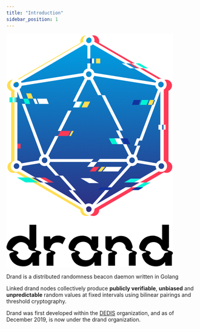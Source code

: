 ```yaml
---
title: "Introduction"
sidebar_position: 1
---
```



![Drand Logo](../assets/logo.png)


Drand is a distributed randomness beacon daemon written in Golang

Linked drand nodes collectively produce **publicly verifiable**,
**unbiased** and **unpredictable** random values at
fixed intervals using bilinear pairings and threshold cryptography.

Drand was first developed within the [DEDIS](https://github.com/dedis)
organization, and as of December 2019, is now under the drand organization.
